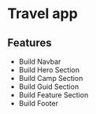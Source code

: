 # Travel app 
 ## Features
- Build Navbar
- Build Hero Section
- Build Camp Section
- Build Guid Section
- Build Feature Section
- Build Footer 